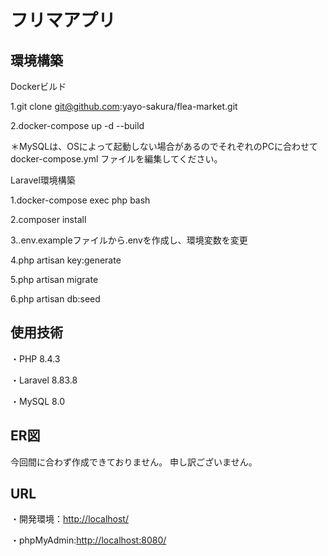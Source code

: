 # フリマアプリ
## 環境構築
Dockerビルド

1.git clone git@github.com:yayo-sakura/flea-market.git

2.docker-compose up -d --build


＊MySQLは、OSによって起動しない場合があるのでそれぞれのPCに合わせて docker-compose.yml ファイルを編集してください。

Laravel環境構築

1.docker-compose exec php bash

2.composer install

3..env.exampleファイルから.envを作成し、環境変数を変更

4.php artisan key:generate

5.php artisan migrate

6.php artisan db:seed


## 使用技術

・PHP 8.4.3

・Laravel 8.83.8

・MySQL 8.0


## ER図
今回間に合わず作成できておりません。
申し訳ございません。

## URL
・開発環境：[http://localhost/](http://localhost/)

・phpMyAdmin:[http://localhost:8080/](http://localhost:8080/)
